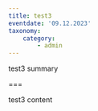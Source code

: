 ```yaml
---
title: test3
eventdate: '09.12.2023'
taxonomy:
    category:
        - admin
---
```


test3 summary

===

test3 content